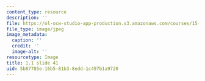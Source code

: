```yaml
---
content_type: resource
description: ''
file: https://ol-ocw-studio-app-production.s3.amazonaws.com/courses/15-s21-nuts-and-bolts-of-business-plans-january-iap-2014/5b87785e16b581b38edd1c497b1a9720_Slide41.JPG
file_type: image/jpeg
image_metadata:
  caption: ''
  credit: ''
  image-alt: ''
resourcetype: Image
title: 1.1 slide 41
uid: 5b87785e-16b5-81b3-8edd-1c497b1a9720
---
```

